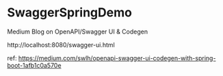 # SwaggerSpringDemo
Medium Blog on OpenAPI/Swagger UI &amp; Codegen


http://localhost:8080/swagger-ui.html

ref: https://medium.com/swlh/openapi-swagger-ui-codegen-with-spring-boot-1afb1c0a570e
